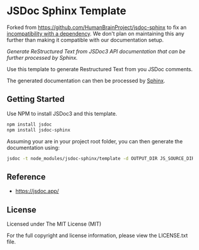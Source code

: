 # JSDoc Sphinx Template

Forked from https://github.com/HumanBrainProject/jsdoc-sphinx to fix
an [incompatibility with a
dependency](https://github.com/HumanBrainProject/jsdoc-sphinx/pull/11). We
don't plan on maintaining this any further than making it compatible
with our documentation setup.

*Generate ReStructured Text from JSDoc3 API documentation that can be further processed by Sphinx.*

Use this template to generate Restructured Text from you JSDoc comments.

The generated documentation can then be
processed by [Sphinx](http://sphinx-doc.org/).

## Getting Started

Use NPM to install JSDoc3 and this template.

```bash
npm install jsdoc
npm install jsdoc-sphinx
```

Assuming your are in your project root folder, you can then generate the documentation using:

```bash
jsdoc -t node_modules/jsdoc-sphinx/template -d OUTPUT_DIR JS_SOURCE_DIR/FILE
```

## Reference

- https://jsdoc.app/

## License
Licensed under The MIT License (MIT)

For the full copyright and license information, please view the LICENSE.txt file.
